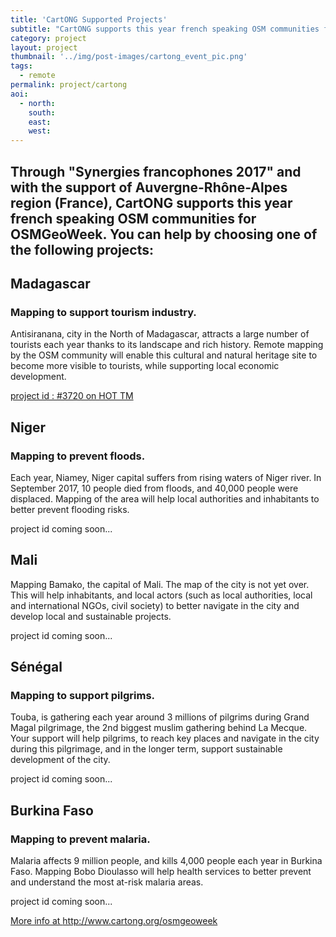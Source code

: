 ```yaml
---
title: 'CartONG Supported Projects' 
subtitle: "CartONG supports this year french speaking OSM communities for OSMGeoWeek, including in Mali, Madagascar, Niger, Burkina Faso, and Senegal."
category: project
layout: project
thumbnail: '../img/post-images/cartong_event_pic.png'
tags:
  - remote
permalink: project/cartong
aoi:
  - north: 
    south: 
    east: 
    west: 
---
```


## Through "Synergies francophones 2017" and with the support of Auvergne-Rhône-Alpes region (France), CartONG supports this year french speaking OSM communities for OSMGeoWeek. You can help by choosing one of the following projects:

## Madagascar
### Mapping to support tourism industry. 
Antisiranana, city in the North of Madagascar, attracts a large number of tourists each year thanks to its landscape and rich history. Remote mapping by the OSM community will enable this cultural and natural heritage site to become more visible to tourists, while supporting local economic development.

<a href="https://tasks.hotosm.org/project/3720">project id : #3720 on HOT TM</a>

## Niger
### Mapping to prevent floods. 
Each year, Niamey, Niger capital suffers from rising waters of Niger river. In September 2017, 10 people died from floods, and 40,000 people were displaced. Mapping of the area will help local authorities and inhabitants to better prevent flooding risks.

project id coming soon...

## Mali
Mapping Bamako, the capital of Mali. The map of the city is not yet over. This will help inhabitants, and local actors (such as local authorities, local and international NGOs, civil society) to better navigate in the city and develop local and sustainable projects. 

project id coming soon...

## Sénégal
### Mapping to support pilgrims. 
Touba, is gathering each year around 3 millions of pilgrims during Grand Magal pilgrimage, the 2nd biggest muslim gathering behind La Mecque. Your support will help pilgrims, to reach key places and navigate in the city during this pilgrimage, and in the longer term, support sustainable development of the city.

project id coming soon...

## Burkina Faso
### Mapping to prevent malaria. 
Malaria affects 9 million people, and kills 4,000 people each year in Burkina Faso. Mapping Bobo Dioulasso will help health services to better prevent and understand the most at-risk malaria areas. 

project id coming soon...

<a href="http://www.cartong.org/osmgeoweek">More info at http://www.cartong.org/osmgeoweek</a>


